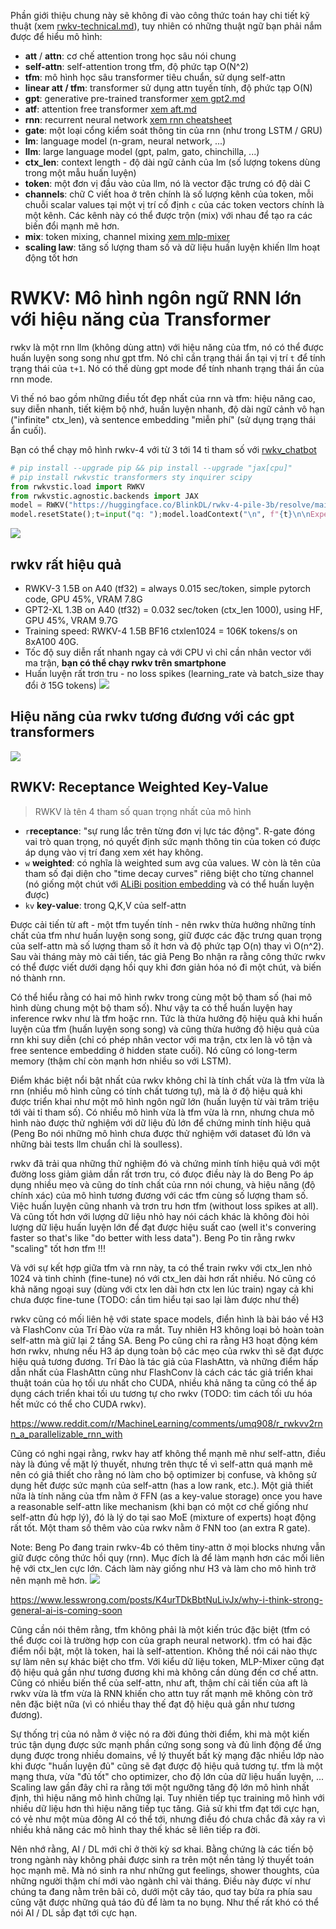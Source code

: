 Phần giới thiệu chung này sẽ không đi vào công thức toán hay chi tiết kỹ thuật (xem [rwkv-technical.md](./rwkv-technical.md)), tuy nhiên có những thuật ngữ bạn phải nắm được để hiểu mô hình:

- __att__ / __attn__: cơ chế attention trong học sâu nói chung
- __self-attn__: self-attention trong tfm, độ phức tạp O(N^2)
- __tfm__: mô hình học sâu transformer tiêu chuẩn, sử dụng self-attn
- __linear att / tfm__: transformer sử dụng attn tuyến tính, độ phức tạp O(N)
- __gpt__: generative pre-trained transformer [xem gpt2.md](./gpt2.md)
- __atf__: attention free transformer [xem aft.md](./aft.md)
- __rnn__: recurrent neural network [xem rnn cheatsheet](https://stanford.edu/~shervine/l/vi/teaching/cs-230/cheatsheet-recurrent-neural-networks)
- __gate__: một loại cổng kiểm soát thông tin của rnn (như trong LSTM / GRU)
- __lm__: language model (n-gram, neural network, ...)
- __llm__: large language model (gpt, palm, gato, chinchilla, ...)
- __ctx_len__: context length - độ dài ngữ cảnh của lm (số lượng tokens dùng trong một mẫu huấn luyện)
- __token__: một đơn vị đầu vào của llm, nó là vector đặc trưng có độ dài C
- __channels__: chữ C viết hoa ở trên chính là số lượng kênh của token, mỗi chuỗi scalar values tại một vị trí cố định `c` của các token vectors chính là một kênh. Các kênh này có thể được trộn (mix) với nhau để tạo ra các biến đổi mạnh mẽ hơn.
- __mix__: token mixing, channel mixing [xem mlp-mixer](https://arxiv.org/abs/2105.01601)
- __scaling law__: tăng số lượng tham số và dữ liệu huấn luyện khiến llm hoạt động tốt hơn

# RWKV: Mô hình ngôn ngữ RNN lớn với hiệu năng của Transformer
rwkv là một rnn llm (không dùng attn) với hiệu năng của tfm, nó có thể được huấn luyện song song như gpt tfm. Nó chỉ cần trạng thái ẩn tại vị trí `t` để tính trạng thái của `t+1`. Nó có thể dùng gpt mode để tính nhanh trạng thái ẩn của rnn mode.

Vì thế nó bao gồm những điều tốt đẹp nhất của rnn và tfm: hiệu năng cao, suy diễn nhanh, tiết kiệm bộ nhớ, huấn luyện nhanh, độ dài ngữ cảnh vô hạn ("infinite" ctx_len), và sentence embedding "miễn phí" (sử dụng trạng thái ẩn cuối).

Bạn có thể chạy mô hình rwkv-4 với từ 3 tới 14 tỉ tham số với [rwkv_chatbot](https://github.com/harrisonvanderbyl/rwkv_chatbot)
```py
# pip install --upgrade pip && pip install --upgrade "jax[cpu]"
# pip install rwkvstic transformers sty inquirer scipy
from rwkvstic.load import RWKV
from rwkvstic.agnostic.backends import JAX
model = RWKV("https://huggingface.co/BlinkDL/rwkv-4-pile-3b/resolve/main/RWKV-4-Pile-3B-20221110-ctx4096.pth", mode=JAX)
model.resetState();t=input("q: ");model.loadContext("\n", f"{t}\n\nExpert Long Detailed Response: ");print(model.forward(number=100)["output"])
```
![](files/rwkv-chat.jpg)

## rwkv rất hiệu quả
- RWKV-3 1.5B on A40 (tf32) = always 0.015 sec/token, simple pytorch code, GPU 45%, VRAM 7.8G
- GPT2-XL 1.3B on A40 (tf32) = 0.032 sec/token (ctx_len 1000), using HF,   GPU 45%, VRAM 9.7G
- Training speed: RWKV-4 1.5B BF16 ctxlen1024 = 106K tokens/s on 8xA100 40G.
- Tốc độ suy diễn rất nhanh ngay cả với CPU vì chỉ cần nhân vector với ma trận, __bạn có thể chạy rwkv trên smartphone__
- Huấn luyện rất trơn tru - no loss spikes (learning_rate và batch_size thay đổi ở 15G tokens)
![](files/rwkv-02.png)

## Hiệu năng của rwkv tương đương với các gpt transformers
![](files/rwkv-03.png)

## RWKV: Receptance Weighted Key-Value
> RWKV là tên 4 tham số quan trọng nhất của mô hình

- `r`__receptance__: "sự rung lắc trên từng đơn vị lực tác động". R-gate đóng vai trò quan trọng, nó quyết định sức mạnh thông tin của token có được áp dụng vào vị trí đang xem xét hay không.
- `w` __weighted__: có nghĩa là weighted sum avg của values. W còn là tên của tham số đại diện cho "time decay curves" riêng biệt cho từng channel (nó giống một chút với [ALiBi position embedding](./pose.md) và có thể huấn luyện được)
- `kv` __key-value__: trong Q,K,V của self-attn

Được cải tiến từ aft - một tfm tuyến tính - nên rwkv thừa hưởng những tính chất của tfm như huấn luyện song song, giữ được các đặc trưng quan trọng của self-attn mà số lượng tham số ít hơn và độ phức tạp O(n) thay vì O(n^2). Sau vài tháng mày mò cải tiến, tác giả Peng Bo nhận ra rằng công thức rwkv có thể được viết dưới dạng hồi quy khi đơn giản hóa nó đi một chút, và biến nó thành rnn.

Có thể hiểu rằng có hai mô hình rwkv trong cùng một bộ tham số (hai mô hình dùng chung một bộ tham số). Như vậy ta có thể huấn luyện hay inference rwkv như là tfm hoặc rnn. Tức là thừa hưởng độ hiệu quả khi huấn luyện của tfm (huấn luyện song song) và cũng thừa hưởng độ hiệu quả của rnn khi suy diễn (chỉ có phép nhân vector với ma trận, ctx len là vô tận và free sentence embedding ở hidden state cuối). Nó cũng có long-term memory (thậm chí còn mạnh hơn nhiều so với LSTM).

Điểm khác biệt nổi bật nhất của rwkv không chỉ là tính chất vừa là tfm vừa là rnn (nhiều mô hình cũng có tính chất tương tự), mà là ở độ hiệu quả khi được triển khai như một mô hình ngôn ngữ lớn (huấn luyện từ vài trăm triệu tới vài tỉ tham số). Có nhiều mô hình vừa là tfm vừa là rnn, nhưng chưa mô hình nào được thử nghiệm với dữ liệu đủ lớn để chứng minh tính hiệu quả (Peng Bo nói những mô hình chưa được thử nghiệm với dataset đủ lớn và những bài tests llm chuẩn chỉ là soulless).

rwkv đã trải qua những thử nghiệm đó và chứng minh tính hiệu quả với một đường loss giảm giảm dần rất trơn tru, có đưọc điều này là do Beng Po áp dụng nhiều mẹo và cũng do tính chất của rnn nói chung, và hiệu năng (độ chính xác) của mô hình tương đương với các tfm cùng số lượng tham số. Việc huấn luyện cũng nhanh và trơn tru hơn tfm (without loss spikes at all). Và cũng tốt hơn với lượng dữ liệu nhỏ hay nói cách khác là không đòi hỏi lượng dữ liệu huấn luyện lớn để đạt được hiệu suất cao (well it's convering faster so that's like "do better with less data"). Beng Po tin rằng rwkv "scaling" tốt hơn tfm !!!

Và với sự kết hợp giữa tfm và rnn này, ta có thể train rwkv với ctx_len nhỏ 1024 và tinh chỉnh (fine-tune) nó với ctx_len dài hơn rất nhiều. Nó cũng có khả năng ngoại suy (dùng với ctx len dài hơn ctx len lúc train) ngay cả khi chưa được fine-tune (TODO: cần tìm hiểu tại sao lại làm được như thế)

rwkv cũng có mối liên hệ với state space models, điển hình là bài báo về H3 và FlashConv của Trí Đào vừa ra mắt. Tuy nhiên H3 không loại bỏ hoàn toàn self-attn mà giữ lại 2 tầng SA. Beng Po cũng chỉ ra rằng H3 hoạt động kém hơn rwkv, nhưng nếu H3 áp dụng toàn bộ các mẹo của rwkv thì sẽ đạt được hiệu quả tương đương. Trí Đào là tác giả của FlashAttn, và những điểm hấp dẫn nhất của FlashAttn cũng như FlashConv là cách các tác giả triển khai thuật toán của họ tối ưu nhất cho CUDA, nhiều khả năng ta cũng có thể áp dụng cách triển khai tối ưu tương tự cho rwkv (TODO: tìm cách tối ưu hóa hết mức có thể cho CUDA rwkv).

https://www.reddit.com/r/MachineLearning/comments/umq908/r_rwkvv2rnn_a_parallelizable_rnn_with

Cũng có nghi ngại rằng, rwkv hay atf không thể mạnh mẽ như self-attn, điều này là đúng về mặt lý thuyết, nhưng trên thực tế vì self-attn quá mạnh mẽ nên có giả thiết cho rằng nó làm cho bộ optimizer bị confuse, và không sử dụng hết được sức mạnh của self-attn (has a low rank, etc.). Một giả thiết nữa là tính năng của tfm nằm ở FFN (as a key-value storage) once you have a reasonable self-attn like mechanism (khi bạn có một cơ chế giống như self-attn đủ hợp lý), đó là lý do tại sao MoE (mixture of experts) hoạt động rất tốt. Một tham số thêm vào của rwkv nằm ở FNN too (an extra R gate).

Note: Beng Po đang train rwkv-4b có thêm tiny-attn ở mọi blocks nhưng vẫn giữ được công thức hồi quy (rnn). Mục đích là để làm mạnh hơn các mối liên hệ với ctx_len cực lớn. Cách làm này giống như H3 và làm cho mô hình trở nên mạnh mẽ hơn.
![](files/rwkv-4b.jpg)

https://www.lesswrong.com/posts/K4urTDkBbtNuLivJx/why-i-think-strong-general-ai-is-coming-soon

Cũng cần nói thêm rằng, tfm không phải là một kiến trúc đặc biệt (tfm có thể được coi là trường hợp con của graph neural network). tfm có hai đặc điểm nổi bật, một là token, hai là self-attention. Không thể nói cái nào thực sự làm nên sự khác biệt cho tfm. Với kiểu dữ liệu token, MLP-Mixer cũng đạt độ hiệu quả gần như tương đương khi mà không cần dùng đến cơ chế attn. Cũng có nhiều biến thể của self-attn, như aft, thậm chí cải tiến của aft là rwkv vừa là tfm vừa là RNN khiến cho attn tuy rất mạnh mẽ không còn trở nên đặc biệt nữa (vì có nhiều thay thế đạt độ hiệu quả gần như tương đương).

Sự thống trị của nó nằm ở việc nó ra đời đúng thời điểm, khi mà một kiến trúc tận dụng được sức mạnh phần cứng song song và đủ linh động để ứng dụng được trong nhiều domains, về lý thuyết bất kỳ mạng đặc nhiều lớp nào khi được "huấn luyện đủ" cũng sẽ đạt được độ hiệu quả tương tự. tfm là một mạng thưa, vừa "đủ tốt" cho optimizer, cho độ lớn của dữ liệu huấn luyện, ... Scaling law gần đây chỉ ra rằng tới một ngưỡng tăng độ lớn mô hình nhất định, thì hiệu năng mô hình chững lại. Tuy nhiên tiếp tục training mô hình với nhiều dữ liệu hơn thì hiệu năng tiếp tục tăng. Giả sử khi tfm đạt tới cực hạn, có vẻ như một mùa đông AI có thể tới, nhưng điều đó chưa chắc đã xảy ra vì nhiều khả năng các mô hình thay thế khác sẽ liên tiếp ra đời.

Nên nhớ rằng, AI / DL mới chỉ ở thời kỳ sơ khai. Bằng chứng là các tiến bộ trong ngành này không phải được sinh ra trên một nền tảng lý thuyết toán học mạnh mẽ. Mà nó sinh ra như những gut feelings, shower thoughts, của những người thậm chí mới vào ngành chỉ vài tháng. Điều này được ví như chúng ta đang nằm trên bãi cỏ, dưới một cây táo, quơ tay bừa ra phía sau cũng vặt được những quả táo đủ để làm ta no bụng. Như thế rất khó có thể nói AI / DL sắp đạt tới cực hạn.
